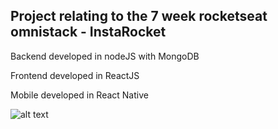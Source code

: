 ## Project relating to the 7 week rocketseat omnistack - InstaRocket

Backend developed in nodeJS with MongoDB<p>
Frontend developed in ReactJS<p> 
Mobile developed in React Native
  
  
![alt text](https://github.com/lfoliveir4/instagram-clone/blob/master/banco%20de%20img/Captura%20de%20Tela%202019-06-22%20%C3%A0s%2001.21.00.png)




